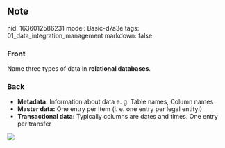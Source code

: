## Note
nid: 1636012586231
model: Basic-d7a3e
tags: 01_data_integration_management
markdown: false

### Front
Name three types of data in <b>relational databases</b>.

### Back
<ul>
  <li><strong>Metadata:</strong> Information about data e. g. Table
  names, Column names
  <li><strong>Master data:</strong> One entry per item (i. e. one
  entry per legal entity!)
  <li><strong>Transactional data:</strong> Typically columns are
  dates and times. One entry per transfer
</ul>
<div><img src=
"paste-3f180fcf0018825a0fcec9727fb02fd948729537.jpg"></div>
